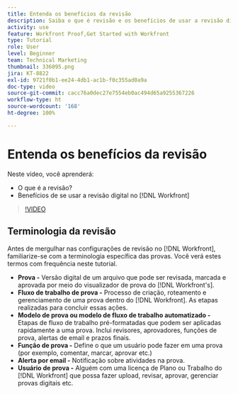 ```yaml
---
title: Entenda os benefícios da revisão
description: Saiba o que é revisão e os benefícios de usar a revisão digital no  [!DNL  Workfront].
activity: use
feature: Workfront Proof,Get Started with Workfront
type: Tutorial
role: User
level: Beginner
team: Technical Marketing
thumbnail: 336095.png
jira: KT-8822
exl-id: 9721f0b1-ee24-4db1-ac1b-f0c355ad0a9a
doc-type: video
source-git-commit: cacc76a0dec27e7554eb0ac494d65a9255367226
workflow-type: ht
source-wordcount: '168'
ht-degree: 100%

---
```


# Entenda os benefícios da revisão

Neste vídeo, você aprenderá:

* O que é a revisão?
* Benefícios de se usar a revisão digital no [!DNL Workfront]

>[!VIDEO](https://video.tv.adobe.com/v/336095/?quality=12&learn=on)

## Terminologia da revisão

Antes de mergulhar nas configurações de revisão no [!DNL  Workfront], familiarize-se com a terminologia específica das provas. Você verá estes termos com frequência neste tutorial.

* **Prova -** Versão digital de um arquivo que pode ser revisada, marcada e aprovada por meio do visualizador de prova do [!DNL Workfront's].
* **Fluxo de trabalho de prova -** Processo de criação, roteamento e gerenciamento de uma prova dentro do [!DNL Workfront]. As etapas realizadas para concluir essas ações.
* **Modelo de prova ou modelo de fluxo de trabalho automatizado -** Etapas de fluxo de trabalho pré-formatadas que podem ser aplicadas rapidamente a uma prova. Inclui revisores, aprovadores, funções de prova, alertas de email e prazos finais.
* **Função de prova -** Define o que um usuário pode fazer em uma prova (por exemplo, comentar, marcar, aprovar etc.)
* **Alerta por email -** Notificação sobre atividades na prova.
* **Usuário de prova -** Alguém com uma licença de Plano ou Trabalho do [!DNL Workfront] que possa fazer upload, revisar, aprovar, gerenciar provas digitais etc.


